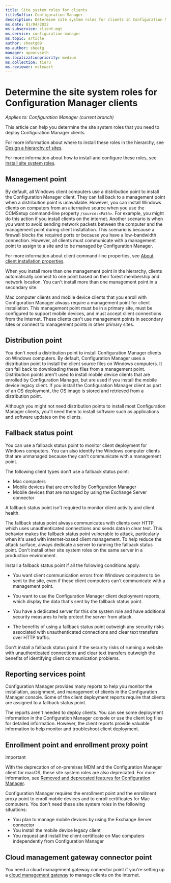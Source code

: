 ```yaml
---
title: Site system roles for clients
titleSuffix: Configuration Manager
description: Determine site system roles for clients in Configuration Manager.
ms.date: 01/04/2022
ms.subservice: client-mgt
ms.service: configuration-manager
ms.topic: article
author: sheetg09
ms.author: sheetg
manager: apoorvseth
ms.localizationpriority: medium
ms.collection: tier3
ms.reviewer: mstewart
---
```


# Determine the site system roles for Configuration Manager clients

*Applies to: Configuration Manager (current branch)*

This article can help you determine the site system roles that you need to deploy Configuration Manager clients.

For more information about where to install these roles in the hierarchy, see [Design a hierarchy of sites](../../../plan-design/hierarchy/design-a-hierarchy-of-sites.md).

For more information about how to install and configure these roles, see [Install site system roles](../../../servers/deploy/configure/install-site-system-roles.md).

## Management point

By default, all Windows client computers use a distribution point to install the Configuration Manager client. They can fall back to a management point when a distribution point is unavailable. However, you can install Windows clients on computers from an alternative source when you use the CCMSetup command-line property `/source:<Path>`. For example, you might do this action if you install clients on the internet. Another scenario is when you want to avoid sending network packets between the computer and the management point during client installation. This scenario is because a firewall blocks the required ports or because you have a low-bandwidth connection. However, all clients must communicate with a management point to assign to a site and to be managed by Configuration Manager.

For more information about client command-line properties, see [About client installation properties](../about-client-installation-properties.md).

When you install more than one management point in the hierarchy, clients automatically connect to one point based on their forest membership and network location. You can't install more than one management point in a secondary site.

Mac computer clients and mobile device clients that you enroll with Configuration Manager always require a management point for client installation. This management point must be in a primary site, must be configured to support mobile devices, and must accept client connections from the Internet. These clients can't use management points in secondary sites or connect to management points in other primary sites.

## Distribution point

You don't need a distribution point to install Configuration Manager clients on Windows computers. By default, Configuration Manager uses a distribution point to install the client source files on Windows computers. It can fall back to downloading these files from a management point. Distribution points aren't used to install mobile device clients that are enrolled by Configuration Manager, but are used if you install the mobile device legacy client. If you install the Configuration Manager client as part of an OS deployment, the OS image is stored and retrieved from a distribution point.

Although you might not need distribution points to install most Configuration Manager clients, you'll need them to install software such as applications and software updates on the clients.

## Fallback status point

You can use a fallback status point to monitor client deployment for Windows computers. You can also identify the Windows computer clients that are unmanaged because they can't communicate with a management point.

The following client types don't use a fallback status point:

- Mac computers
- Mobile devices that are enrolled by Configuration Manager
- Mobile devices that are managed by using the Exchange Server connector

A fallback status point isn't required to monitor client activity and client health.

The fallback status point always communicates with clients over HTTP, which uses unauthenticated connections and sends data in clear text. This behavior makes the fallback status point vulnerable to attack, particularly when it's used with internet-based client management. To help reduce the attack surface, always dedicate a server to running the fallback status point. Don't install other site system roles on the same server in a production environment.

Install a fallback status point if all the following conditions apply:

- You want client communication errors from Windows computers to be sent to the site, even if these client computers can't communicate with a management point.

- You want to use the Configuration Manager client deployment reports, which display the data that's sent by the fallback status point.

- You have a dedicated server for this site system role and have additional security measures to help protect the server from attack.

- The benefits of using a fallback status point outweigh any security risks associated with unauthenticated connections and clear text transfers over HTTP traffic.

Don't install a fallback status point if the security risks of running a website with unauthenticated connections and clear text transfers outweigh the benefits of identifying client communication problems.

## Reporting services point

Configuration Manager provides many reports to help you monitor the installation, assignment, and management of clients in the Configuration Manager console. Some of the client deployment reports require that clients are assigned to a fallback status point.

The reports aren't needed to deploy clients. You can see some deployment information in the Configuration Manager console or use the client log files for detailed information. However, the client reports provide valuable information to help monitor and troubleshoot client deployment.

## Enrollment point and enrollment proxy point

> [!IMPORTANT]
> With the deprecation of on-premises MDM and the Configuration Manager client for macOS, these site system roles are also deprecated. For more information, see [Removed and deprecated features for Configuration Manager](../../../plan-design/changes/deprecated/removed-and-deprecated-cmfeatures.md).<!-- 12454901,12927803 -->

Configuration Manager requires the enrollment point and the enrollment proxy point to enroll mobile devices and to enroll certificates for Mac computers. You don't need these site system roles in the following situations:

- You plan to manage mobile devices by using the Exchange Server connector
- You install the mobile device legacy client
- You request and install the client certificate on Mac computers independently from Configuration Manager

## Cloud management gateway connector point

You need a cloud management gateway connector point if you're setting up a [cloud management gateway](../../manage/cmg/overview.md) to manage clients on the internet.
